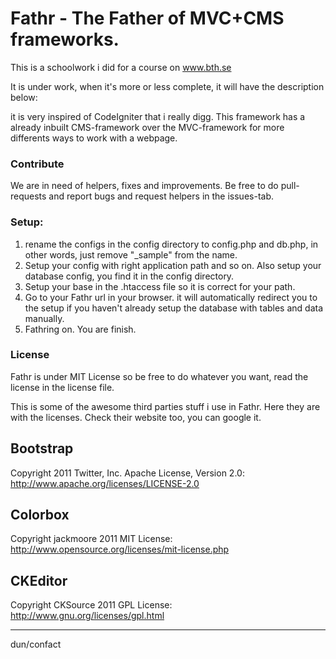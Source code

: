 Fathr - The Father of MVC+CMS frameworks.
=============
This is a schoolwork i did for a course on www.bth.se

It is under work, when it's more or less complete, it will have the description below:

it is very inspired of CodeIgniter that i really digg. This framework has a already inbuilt CMS-framework over the MVC-framework for more differents ways to work with a webpage.

### Contribute
We are in need of helpers, fixes and improvements. Be free to do pull-requests and report bugs and request helpers in the issues-tab.

### Setup:
1. rename the configs in the config directory to config.php and db.php, in other words, just remove "_sample" from the name.
2. Setup your config with right application path and so on. Also setup your database config, you find it in the config directory.
3. Setup your base in the .htaccess file so it is correct for your path.
4. Go to your Fathr url in your browser. it will automatically redirect you to the setup if you haven't already setup the database with tables and data manually.
4. Fathring on. You are finish.


### License
Fathr is under MIT License so be free to do whatever you want, read the license in the license file.

This is some of the awesome third parties stuff i use in Fathr. Here they are with the licenses. Check their website too, you can google it.

Bootstrap
---------
Copyright 2011 Twitter, Inc.
Apache License, Version 2.0: http://www.apache.org/licenses/LICENSE-2.0

Colorbox
---------
Copyright jackmoore 2011 
MIT License: http://www.opensource.org/licenses/mit-license.php

CKEditor
---------
Copyright CKSource 2011 
GPL License: http://www.gnu.org/licenses/gpl.html

-----------------------
dun/confact